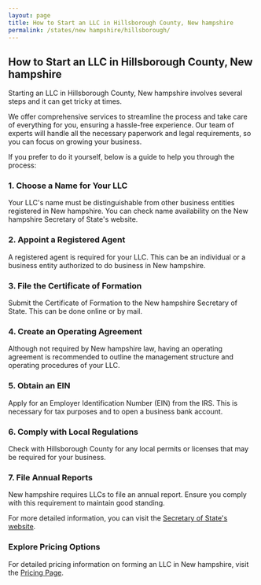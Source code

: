 ```yaml
---
layout: page
title: How to Start an LLC in Hillsborough County, New hampshire
permalink: /states/new hampshire/hillsborough/
---
```


<h2>How to Start an LLC in Hillsborough County, New hampshire</h2>

<p>Starting an LLC in Hillsborough County, New hampshire involves several steps and it can get tricky at times.</p>

<p>We offer comprehensive services to streamline the process and take care of everything for you, ensuring a hassle-free experience. Our team of experts will handle all the necessary paperwork and legal requirements, so you can focus on growing your business.</p>

<p>If you prefer to do it yourself, below is a guide to help you through the process:</p>

<h3>1. Choose a Name for Your LLC</h3>
<p>Your LLC's name must be distinguishable from other business entities registered in New hampshire. You can check name availability on the New hampshire Secretary of State's website.</p>

<h3>2. Appoint a Registered Agent</h3>
<p>A registered agent is required for your LLC. This can be an individual or a business entity authorized to do business in New hampshire.</p>

<h3>3. File the Certificate of Formation</h3>
<p>Submit the Certificate of Formation to the New hampshire Secretary of State. This can be done online or by mail.</p>

<h3>4. Create an Operating Agreement</h3>
<p>Although not required by New hampshire law, having an operating agreement is recommended to outline the management structure and operating procedures of your LLC.</p>

<h3>5. Obtain an EIN</h3>
<p>Apply for an Employer Identification Number (EIN) from the IRS. This is necessary for tax purposes and to open a business bank account.</p>

<h3>6. Comply with Local Regulations</h3>
<p>Check with Hillsborough County for any local permits or licenses that may be required for your business.</p>

<h3>7. File Annual Reports</h3>
<p>New hampshire requires LLCs to file an annual report. Ensure you comply with this requirement to maintain good standing.</p>

<p>For more detailed information, you can visit the <a href="https://www.sos.new hampshire.gov/">Secretary of State's website</a>.</p>

<h3>Explore Pricing Options</h3>
<p>For detailed pricing information on forming an LLC in New hampshire, visit the <a href="{ '/new-pricing/' | relative_url }">Pricing Page</a>.</p>

